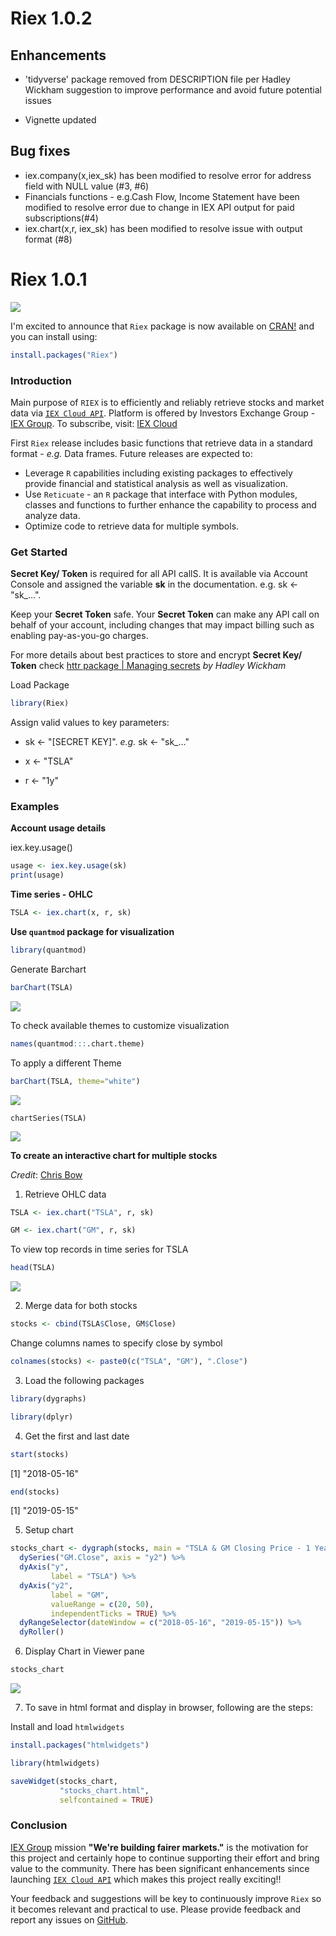 # Riex 1.0.2

## Enhancements ##

- 'tidyverse' package removed from DESCRIPTION file per Hadley Wickham suggestion to improve performance and avoid future potential issues

- Vignette updated


## Bug fixes ##

- iex.company(x,iex_sk) has been modified to resolve error for address field with NULL value (#3, #6)
- Financials functions - e.g.Cash Flow, Income Statement have been modified to resolve error due to change in IEX API output for paid subscriptions(#4)
- iex.chart(x,r, iex_sk) has been modified to resolve issue with output format (#8)


# Riex 1.0.1

![](/Users/Myriam/Pictures/Riex_Logo_Final.PNG)

I'm excited to announce that `Riex` package is now available on [CRAN!](https://cran.r-project.org/) and you can install using:

```r
install.packages("Riex")
```
### **Introduction** ###

Main purpose of `RIEX` is to  efficiently and reliably retrieve stocks and market data via [`IEX Cloud API`](https://iexcloud.io/docs/api/). Platform is offered by Investors Exchange Group - [IEX Group](https://iextrading.com/). To subscribe, visit: [IEX Cloud](https://iexcloud.io/)

First `Riex` release includes basic functions that retrieve data in a standard format - *e.g.* Data frames. Future releases are expected to:

- Leverage `R` capabilities including existing packages to effectively provide financial and statistical analysis as well as visualization.
- Use `Reticuate` - an `R` package that interface with Python modules, classes and functions to further enhance the capability to process and analyze data.
- Optimize code to retrieve data for multiple symbols.


### **Get Started** ###

**Secret Key/ Token** is required for all API callS. It is available via Account Console and assigned the variable **sk** in the documentation. e.g. sk <- "sk_...".
   
Keep your **Secret Token** safe. Your **Secret Token** can make any API call on behalf of your account, including changes that may impact billing such as enabling pay-as-you-go charges. 

For more details about best practices to store and encrypt **Secret Key/ Token** check [httr package | Managing secrets](https://CRAN.R-project.org/package=httr) *by Hadley Wickham*

Load Package
```r
library(Riex)
```

Assign valid values to key parameters:

- sk <- "[SECRET KEY]". *e.g.* sk <- "sk_..."

- x <- "TSLA"

- r <- "1y"

### **Examples** ###

**Account usage details**

iex.key.usage()

```r
usage <- iex.key.usage(sk)
print(usage)

```

**Time series - OHLC**

```r
TSLA <- iex.chart(x, r, sk)

```

**Use `quantmod` package for visualization**

```r
library(quantmod)

```
Generate Barchart

```r
barChart(TSLA)
```
![](/Users/Myriam/Pictures/TSLA_Rplot_1.PNG)

To check available themes to customize  visualization

```r
names(quantmod:::.chart.theme)
```
To apply a different Theme

```r
barChart(TSLA, theme="white")
```
![](/Users/Myriam/Pictures/TSLA_Rplot_2.PNG)

```{r}
chartSeries(TSLA)
```
![](/Users/Myriam/Pictures/TSLA_Rplot_3.PNG)

**To create an interactive chart for multiple stocks**

*Credit*: [Chris Bow](https://medium.datadriveninvestor.com/interactive-time-series-plots-in-r-bceff3a7bb04)

1. Retrieve OHLC data

```r
TSLA <- iex.chart("TSLA", r, sk)
```
```r
GM <- iex.chart("GM", r, sk)
```
To view top records in time series for TSLA

```r
head(TSLA)
```
![](/Users/Myriam/Pictures/TSLA_OHLC_head.PNG)

2. Merge data for both stocks
```r
stocks <- cbind(TSLA$Close, GM$Close)
```
Change columns names to specify close by symbol
```r
colnames(stocks) <- paste0(c("TSLA", "GM"), ".Close")
```

3. Load the following packages

```r
library(dygraphs)
```
```r
library(dplyr)
```
4. Get the first and last date
```r
start(stocks)
```
[1] "2018-05-16"
```r
end(stocks)
```
[1] "2019-05-15"

5. Setup chart

```r
stocks_chart <- dygraph(stocks, main = "TSLA & GM Closing Price - 1 Year") %>%
  dySeries("GM.Close", axis = "y2") %>% 
  dyAxis("y", 
         label = "TSLA") %>%
  dyAxis("y2", 
         label = "GM",
         valueRange = c(20, 50),
         independentTicks = TRUE) %>%
  dyRangeSelector(dateWindow = c("2018-05-16", "2019-05-15")) %>%
  dyRoller()
```
6. Display Chart in Viewer pane

```r
stocks_chart
```
![](/Users/Myriam/Pictures/TSLA_GM.PNG)

7. To save in html format and display in browser, following are the steps:

Install and load `htmlwidgets`
```r
install.packages("htmlwidgets")
```
```r
library(htmlwidgets)
```
```r
saveWidget(stocks_chart, 
           "stocks_chart.html",
           selfcontained = TRUE)
```

### **Conclusion** ###

[IEX Group](https://iextrading.com/about/) mission **"We're building fairer markets."** is the motivation for this project and certainly hope to continue supporting their effort and bring value to the community. There has been significant enhancements since launching [`IEX Cloud API`](https://iexcloud.io/docs/api/) which makes this project really exciting!!

Your feedback and suggestions will be key to continuously improve `Riex` so it becomes relevant and practical to use. Please provide feedback and report any issues on [GitHub](https://github.com/TheEliteAnalyst/Riex).






